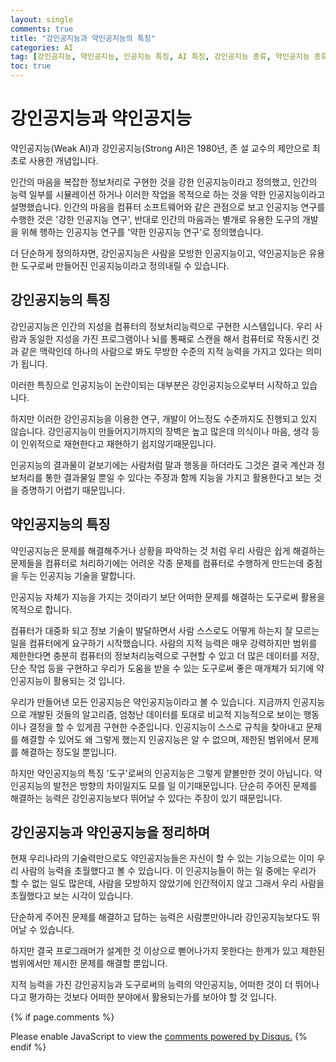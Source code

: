 ```yaml
---
layout: single
comments: true
title: "강인공지능과 약인공지능의 특징"
categories: AI
tag: [강인공지능, 약인공지능, 인공지능 특징, AI 특징, 강인공지능 종류, 약인공지능 종류]
toc: true
---
```



  <!-- Google addsense -->
  <script async src="https://pagead2.googlesyndication.com/pagead/js/adsbygoogle.js?client=ca-pub-2367691231152778"
    crossorigin="anonymous"></script>
  <!-- 상단 2개 -->
  <ins class="adsbygoogle" style="display:block" data-ad-client="ca-pub-2367691231152778" data-ad-slot="7442206282"
    data-ad-format="auto" data-full-width-responsive="true"></ins>
  <script>
    (adsbygoogle = window.adsbygoogle || []).push({});
  </script>


# 강인공지능과 약인공지능

약인공지능(Weak AI)과 강인공지능(Strong AI)은 1980년, 존 설 교수의 제안으로 최초로 사용한 개념입니다.

인간의 마음을 복잡한 정보처리로 구현한 것을 강한 인공지능이라고 정의했고, 인간의 능력 일부를 시뮬레이션 하거나 이러한 작업을 목적으로 하는 것을 약한 인공지능이라고 설명했습니다. 인간의 마음을 컴퓨터 소프트웨어와 같은 관점으로 보고 인공지능 연구를 수행한 것은 '강한 인공지능 연구', 반대로 인간의 마음과는 별개로 유용한 도구의 개발을 위해 행하는 인공지능 연구를 '약한 인공지능 연구'로 정의했습니다.

더 단순하게 정의하자면, 강인공지능은 사람을 모방한 인공지능이고, 약인공지능은 유용한 도구로써 만들어진 인공지능이라고 정의내릴 수 있습니다.


## 강인공지능의 특징

강인공지능은 인간의 지성을 컴퓨터의 정보처리능력으로 구현한 시스템입니다. 우리 사람과 동일한 지성을 가진 프로그램이나 뇌를 통째로 스캔을 해서 컴퓨터로 작동시킨 것과 같은 맥락인데 하나의 사람으로 봐도 무방한 수준의 지적 능력을 가지고 있다는 의미가 됩니다.

이러한 특징으로 인공지능이 논란이되는 대부분은 강인공지능으로부터 시작하고 있습니다.

하지만 이러한 강인공지능을 이용한 연구, 개발이 어느정도 수준까지도 진행되고 있지 않습니다. 강인공지능이 만들어지기까지의 장벽은 높고 많은데 의식이나 마음, 생각 등이 인위적으로 재현한다고 재현하기 쉽지않기때문입니다.

인공지능의 결과물이 겉보기에는 사람처럼 말과 행동을 하더라도 그것은 결국 계산과 정보처리를 통한 결과물일 뿐일 수 있다는 주장과 함께 지능을 가지고 활용한다고 보는 것을 증명하기 어렵기 때문입니다.


## 약인공지능의 특징

약인공지능은 문제를 해결해주거나 상황을 파악하는 것 처럼 우리 사람은 쉽게 해결하는 문제들을 컴퓨터로 처리하기에는 어려운 각종 문제를 컴퓨터로 수행하게 만드는데 중점을 두는 인공지능 기술을 말합니다.

인공지능 자체가 지능을 가지는 것이라기 보단 어떠한 문제를 해결하는 도구로써 활용을 목적으로 합니다.

컴퓨터가 대중화 되고 정보 기술이 발달하면서 사람 스스로도 어떻게 하는지 잘 모르는 일을 컴퓨터에게 요구하기 시작했습니다. 사람의 지적 능력은 매우 강력하지만 범위를 제한한다면 충분히 컴퓨터의 정보처리능력으로 구현할 수 있고 더 많은 데이터를 저장, 단순 작업 등을 구현하고 우리가 도움을 받을 수 있는 도구로써 좋은 매개체가 되기에 약인공지능이 활용되는 것 입니다.

우리가 만들어낸 모든 인공지능은 약인공지능이라고 볼 수 있습니다. 지금까지 인공지능으로 개발된 것들의 알고리즘, 엄청난 데이터를 토대로 비교적 지능적으로 보이는 행동이나 결정을 할 수 있게끔 구현한 수준입니다. 인공지능이 스스로 규칙을 찾아내고 문제를 해결할 수 있어도 왜 그렇게 했는지 인공지능은 알 수 없으며, 제한된 범위에서 문제를 해결하는 정도일 뿐입니다.

하지만 약인공지능의 특징 '도구'로써의 인공지능은 그렇게 얕볼만한 것이 아닙니다. 약인공지능의 발전은 방향의 차이일지도 모를 일 이기때문입니다. 단순히 주어진 문제를 해결하는 능력은 강인공지능보다 뛰어날 수 있다는 주장이 있기 때문입니다.


## 강인공지능과 약인공지능을 정리하며

현재 우리나라의 기술력만으로도 약인공지능들은 자신이 할 수 있는 기능으로는 이미 우리 사람의 능력을 초월했다고 볼 수 있습니다. 이 인공지능들이 하는 일 중에는 우리가 할 수 없는 일도 많은데, 사람을 모방하지 않았기에 인간적이지 않고 그래서 우리 사람을 초월했다고 보는 시각이 있습니다.

단순하게 주어진 문제를 해결하고 답하는 능력은 사람뿐만아니라 강인공지능보다도 뛰어날 수 있습니다.

하지만 결국 프로그래머가 설계한 것 이상으로 뻗어나가지 못한다는 한계가 있고 제한된 범위에서만 제시한 문제를 해결할 뿐입니다.

지적 능력을 가진 강인공지능과 도구로써의 능력의 약인공지능, 어떠한 것이 더 뛰어나다고 평가하는 것보다 어떠한 분야에서 활용되는가를 보아야 할 것 입니다.


  <!-- Google addsense -->
  <script async src="https://pagead2.googlesyndication.com/pagead/js/adsbygoogle.js?client=ca-pub-2367691231152778"
    crossorigin="anonymous"></script>
  <!-- alphaface.footer.add -->
  <ins class="adsbygoogle" style="display:block" data-ad-client="ca-pub-2367691231152778" data-ad-slot="8141421734"
    data-ad-format="auto" data-full-width-responsive="true"></ins>
  <script>
    (adsbygoogle = window.adsbygoogle || []).push({});
  </script>


{% if page.comments %}
<div id="disqus_thread"></div>
<script>
    /**
    *  RECOMMENDED CONFIGURATION VARIABLES: EDIT AND UNCOMMENT THE SECTION BELOW TO INSERT DYNAMIC VALUES FROM YOUR PLATFORM OR CMS.
    *  LEARN WHY DEFINING THESE VARIABLES IS IMPORTANT: https://disqus.com/admin/universalcode/#configuration-variables    */
    
    var disqus_config = function () {
    this.page.url = "{{ page.url | absolute_url }};";  // Replace PAGE_URL with your page's canonical URL variable
    this.page.identifier = "{{ page.id }}";; // Replace PAGE_IDENTIFIER with your page's unique identifier variable
    };
    
    (function() { // DON'T EDIT BELOW THIS LINE
    var d = document, s = d.createElement('script');
    s.src = 'https://alphafaceblog.disqus.com/embed.js';
    s.setAttribute('data-timestamp', +new Date());
    (d.head || d.body).appendChild(s);
    })();
</script>
<noscript>Please enable JavaScript to view the <a href="https://disqus.com/?ref_noscript">comments powered by Disqus.</a></noscript>
{% endif %}